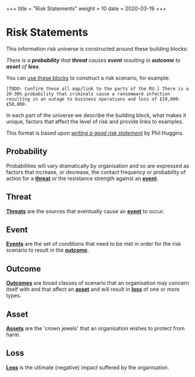 +++
title = "Risk Statements"
weight = 10
date = 2020-03-19
+++

# Risk Statements

This information risk universe is constructed around these building blocks:

_There is a **probability** that **threat** causes **event** resulting in **outcome** to **asset** of **loss**._

You can [use these blocks](/summary/use-cases) to construct a risk scenario, for example:

 `[TODO: Confirm these all map/link to the parts of the RU.] There is a 20-30% probability that criminals cause a ransomware infection resulting in an outage to business operations and loss of £10,000-£50,000.`

In each part of the universe we describe the building block, what makes it unique, factors that affect the level of risk and provide links to examples.

This format is based upon _[writing a good risk statement](http://blog.blackswansecurity.com/2018/02/writing-a-good-risk-statement/)_ by Phil Huggins.


## Probability

Probabilities will vary dramatically by organisation and so are expressed as factors that increase, or decrease, the contact frequency or probability of action for a **[threat](/threat)** or the resistance strength against an **[event](/event)**.

## Threat

**[Threats](/threat)** are the sources that eventually cause an **[event](/event)** to occur.

## Event

**[Events](/event)** are the set of conditions that need to be met in order for the risk scenario to result in the **[outcome](/outcome)**.

## Outcome

**[Outcomes](/outcome)** are broad classes of scenario that an organisation may concern itself with and that affect an **[asset](/asset)** and will result in **[loss](/loss)** of one or more types.

## Asset

**[Assets](/asset)** are the 'crown jewels' that an organisation wishes to protect from harm.

## Loss

**[Loss](/loss)** is the ultimate (negative) impact suffered by the organisation.
